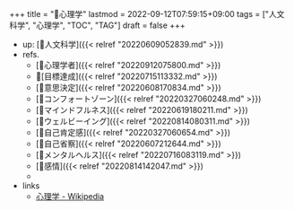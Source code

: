 +++
title = "📁心理学"
lastmod = 2022-09-12T07:59:15+09:00
tags = ["人文科学", "心理学", "TOC", "TAG"]
draft = false
+++

-   up: [📁人文科学]({{< relref "20220609052839.md" >}})
-   refs.
    -   [🔖心理学者]({{< relref "20220912075800.md" >}})
    -   📝[目標達成]({{< relref "20220715113332.md" >}})
    -   [🔖意思決定]({{< relref "20220608170834.md" >}})
    -   [📝コンフォートゾーン]({{< relref "20220327060248.md" >}})
    -   [📝マインドフルネス]({{< relref "20220619180211.md" >}})
    -   [📝ウェルビーイング]({{< relref "20220814080311.md" >}})
    -   [📝自己肯定感]({{< relref "20220327060654.md" >}})
    -   [📝自己省察]({{< relref "20220607212644.md" >}})
    -   [🔖メンタルヘルス]({{< relref "20220716083119.md" >}})
    -   [🔖感情]({{< relref "20220814142047.md" >}})
    -
-   links
    -   [心理学 - Wikipedia](https://ja.wikipedia.org/wiki/%E5%BF%83%E7%90%86%E5%AD%A6)
